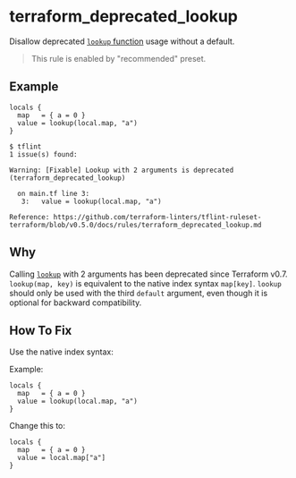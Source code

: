 # terraform_deprecated_lookup

Disallow deprecated [`lookup` function](https://developer.hashicorp.com/terraform/language/functions/lookup) usage without a default.

> This rule is enabled by "recommended" preset.

## Example

```hcl
locals {
  map   = { a = 0 }
  value = lookup(local.map, "a")
}
```

```
$ tflint
1 issue(s) found:

Warning: [Fixable] Lookup with 2 arguments is deprecated (terraform_deprecated_lookup)

  on main.tf line 3:
   3:   value = lookup(local.map, "a")

Reference: https://github.com/terraform-linters/tflint-ruleset-terraform/blob/v0.5.0/docs/rules/terraform_deprecated_lookup.md
```

## Why

Calling [`lookup`](https://developer.hashicorp.com/terraform/language/functions/lookup) with 2 arguments has been deprecated since Terraform v0.7. `lookup(map, key)` is equivalent to the native index syntax `map[key]`. `lookup` should only be used with the third `default` argument, even though it is optional for backward compatibility. 

## How To Fix

Use the native index syntax:

Example:

```hcl
locals {
  map   = { a = 0 }
  value = lookup(local.map, "a")
}
```

Change this to: 

```hcl
locals {
  map   = { a = 0 }
  value = local.map["a"]
}
```
